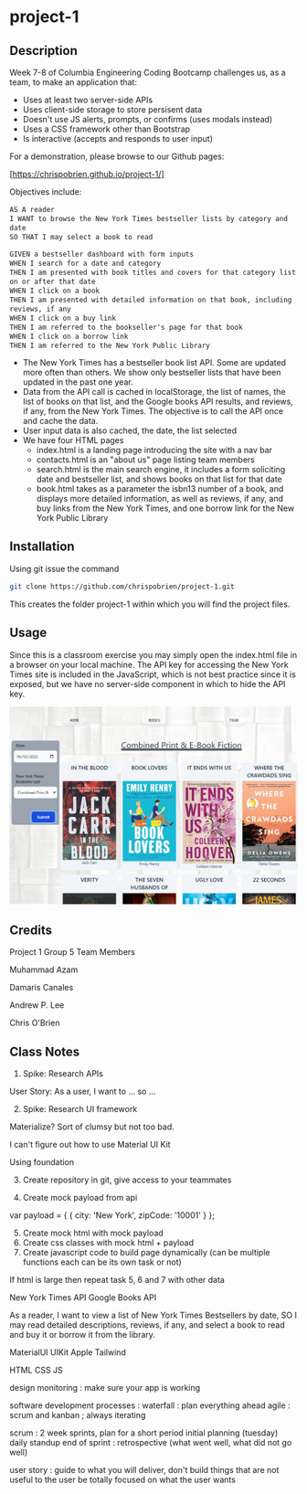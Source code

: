 # project-1

## Description
Week 7-8 of Columbia Engineering Coding Bootcamp challenges us, as a team, to make an application that:

* Uses at least two server-side APIs
* Uses client-side storage to store persisent data
* Doesn't use JS alerts, prompts, or confirms (uses modals instead)
* Uses a CSS framework other than Bootstrap
* Is interactive (accepts and responds to user input)

For a demonstration, please browse to our Github pages:

[https://chrispobrien.github.io/project-1/]

Objectives include:

```
AS A reader
I WANT to browse the New York Times bestseller lists by category and date
SO THAT I may select a book to read
```

```
GIVEN a bestseller dashboard with form inputs
WHEN I search for a date and category
THEN I am presented with book titles and covers for that category list on or after that date
WHEN I click on a book
THEN I am presented with detailed information on that book, including reviews, if any
WHEN I click on a buy link
THEN I am referred to the bookseller's page for that book
WHEN I click on a borrow link
THEN I am referred to the New York Public Library
```

* The New York Times has a bestseller book list API. Some are updated more often than others. We show only bestseller lists that have been updated in the past one year.
* Data from the API call is cached in localStorage, the list of names, the list of books on that list, and the Google books API results, and reviews, if any, from the New York Times.  The objective is to call the API once and cache the data.
* User input data is also cached, the date, the list selected
* We have four HTML pages
    * index.html is a landing page introducing the site with a nav bar
    * contacts.html is an "about us" page listing team members
    * search.html is the main search engine, it includes a form soliciting date and bestseller list, and shows books on that list for that date
    * book.html takes as a parameter the isbn13 number of a book, and displays more detailed information, as well as reviews, if any, and buy links from the New York Times, and one borrow link for the New York Public Library

## Installation

Using git issue the command

```sh
git clone https://github.com/chrispobrien/project-1.git
```

This creates the folder project-1 within which you will find the project files.

## Usage

Since this is a classroom exercise you may simply open the index.html file in a browser on your local machine.  The API key for accessing the New York Times site is included in the JavaScript, which is not best practice since it is exposed, but we have no server-side component in which to hide the API key.

[![Book Explorer][screenshot]](./assets/images/book-explorer.png)

## Credits

Project 1 Group 5 Team Members

Muhammad Azam

Damaris Canales

Andrew P. Lee

Chris O'Brien

## Class Notes

1. Spike: Research APIs

User Story: As a user, I want to ... so ...

2. Spike: Research UI framework

Materialize? Sort of clumsy but not too bad.

I can't figure out how to use Material UI Kit

Using foundation

3. Create repository in git, give access to your teammates

4. Create mock payload from api

var payload = {
    { city: 'New York', zipCode: '10001' }
};

5. Create mock html with mock payload
6. Create css classes with mock html + payload
7. Create javascript code to build page dynamically (can be multiple functions each can be its own task or not)

If html is large then repeat task 5, 6 and 7 with other data

New York Times API
Google Books API

As a reader, I want to view a list of New York Times Bestsellers by date, SO I may read detailed descriptions, reviews, if any, and select a book to read and buy it or borrow it from the library.


MaterialUI
UIKit Apple
Tailwind

HTML
CSS
JS

design
monitoring : make sure your app is working

software development processes :
  waterfall : plan everything ahead
  agile : scrum and kanban ; always iterating

  scrum : 2 week sprints, plan for a short period
  initial planning (tuesday)
  daily standup
  end of sprint : retrospective (what went well, what did not go well)

  user story : guide to what you will deliver, don't build things that are not useful to the user
    be totally focused on what the user wants

<!-- MARKDOWN LINKS & IMAGES -->
[screenshot]: ./assets/images/book-explorer.png  
